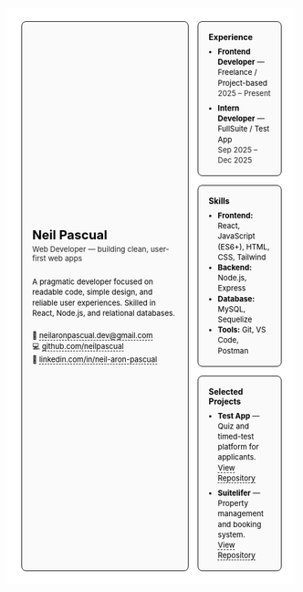 <!-- Responsive Bento-style Resume (inline styles for GitHub README) -->
<div style="
  font-family: -apple-system, BlinkMacSystemFont, 'Segoe UI', Roboto, 'Helvetica Neue', Arial;
  color: #000; background: #fff;
  max-width: 900px; margin: 0 auto; padding: 24px;
">

  <style>
    @media (max-width: 700px) {
      .bento-grid {
        grid-template-columns: 1fr !important;
      }
    }
  </style>

  <div class="bento-grid" style="
    display: grid;
    grid-template-columns: 2fr 1fr;
    gap: 16px;
  ">
    <!-- Left main tile -->
    <div style="
      border: 1px solid #000;
      border-radius: 8px;
      padding: 18px;
      display: flex;
      flex-direction: column;
      justify-content: center;
      gap: 8px;
      background: #fafafa;
    ">
      <div>
        <h1 style="margin: 0; font-size: 22px;">Neil Pascual</h1>
        <p style="margin: 4px 0; opacity: 0.85; font-size: 13px;">
          Web Developer — building clean, user-first web apps
        </p>
      </div>
      <div style="margin-top: 12px;">
        <p style="margin: 0; font-size: 13px; line-height: 1.4;">
          A pragmatic developer focused on readable code, simple design, and reliable user experiences.
          Skilled in React, Node.js, and relational databases.
        </p>
      </div>
      <div style="margin-top: 12px;">
        <p style="margin: 2px 0; font-size: 13px;">
          📧 <a href="mailto:neilaronpascual.dev@gmail.com" style="color:#000; text-decoration:none; border-bottom:1px dashed #000;">neilaronpascual.dev@gmail.com</a>
        </p>
        <p style="margin: 2px 0; font-size: 13px;">
          💻 <a href="https://github.com/neilpascual" style="color:#000; text-decoration:none; border-bottom:1px dashed #000;">github.com/neilpascual</a>
        </p>
        <p style="margin: 2px 0; font-size: 13px;">
          💼 <a href="https://linkedin.com/in/neil-aron-pascual" style="color:#000; text-decoration:none; border-bottom:1px dashed #000;">linkedin.com/in/neil-aron-pascual</a>
        </p>
      </div>
    </div>
    <!-- Right column tiles -->
    <div style="display: flex; flex-direction: column; gap: 16px;">
      <!-- Experience -->
      <div style="border: 1px solid #000; border-radius: 8px; padding: 18px; background: #fafafa;">
        <h2 style="margin: 0 0 8px 0; font-size: 14px;">Experience</h2>
        <ul style="margin: 0; padding-left: 16px; font-size: 13px; line-height: 1.4;">
          <li><strong>Frontend Developer</strong> — Freelance / Project-based<br><span style="opacity: 0.85;">2025 – Present</span></li>
          <li style="margin-top: 8px;"><strong>Intern Developer</strong> — FullSuite / Test App<br><span style="opacity: 0.85;">Sep 2025 – Dec 2025</span></li>
        </ul>
      </div>
      <!-- Skills -->
      <div style="border: 1px solid #000; border-radius: 8px; padding: 18px; background: #fafafa;">
        <h2 style="margin: 0 0 8px 0; font-size: 14px;">Skills</h2>
        <ul style="margin: 0; padding-left: 16px; font-size: 13px; line-height: 1.4;">
          <li><strong>Frontend:</strong> React, JavaScript (ES6+), HTML, CSS, Tailwind</li>
          <li><strong>Backend:</strong> Node.js, Express</li>
          <li><strong>Database:</strong> MySQL, Sequelize</li>
          <li><strong>Tools:</strong> Git, VS Code, Postman</li>
        </ul>
      </div>
      <!-- Projects -->
      <div style="border: 1px solid #000; border-radius: 8px; padding: 18px; background: #fafafa;">
        <h2 style="margin: 0 0 8px 0; font-size: 14px;">Selected Projects</h2>
        <ul style="margin: 0; padding-left: 16px; font-size: 13px; line-height: 1.4;">
          <li>
            <strong>Test App</strong> — Quiz and timed-test platform for applicants.<br>
            <a href="#" style="color:#000; text-decoration:none; border-bottom:1px dashed #000;">View Repository</a>
          </li>
          <li style="margin-top: 8px;">
            <strong>Suitelifer</strong> — Property management and booking system.<br>
            <a href="#" style="color:#000; text-decoration:none; border-bottom:1px dashed #000;">View Repository</a>
          </li>
        </ul>
      </div>
    </div>
  </div>
</div>
